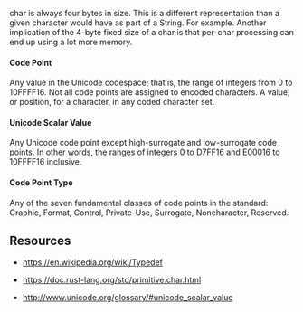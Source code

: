 

char is always four bytes in size. This is a different representation than a given character would have as part of a String. For example.
Another implication of the 4-byte fixed size of a char is that per-char processing can end up using a lot more memory.


#### Code Point
Any value in the Unicode codespace; that is, the range of integers from 0 to 10FFFF16. Not all code points are assigned to encoded characters. A value, or position, for a character, in any coded character set.

#### Unicode Scalar Value
Any Unicode code point except high-surrogate and low-surrogate code points. In other words, the ranges of integers 0 to D7FF16 and E00016 to 10FFFF16 inclusive.

#### Code Point Type
Any of the seven fundamental classes of code points in the standard: Graphic, Format, Control, Private-Use, Surrogate, Noncharacter, Reserved.

## Resources
- <https://en.wikipedia.org/wiki/Typedef>
- <https://doc.rust-lang.org/std/primitive.char.html>

- <http://www.unicode.org/glossary/#unicode_scalar_value>